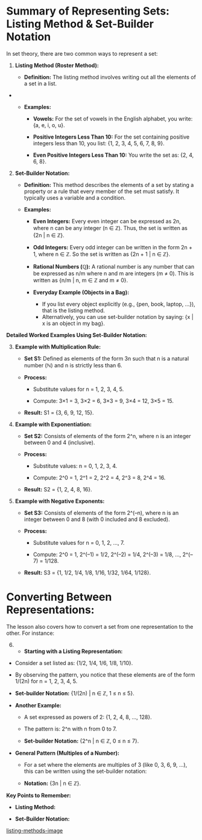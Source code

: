 # **Summary of Representing Sets: Listing Method & Set-Builder Notation**

In set theory, there are two common ways to represent a set:

1. **Listing Method (Roster Method):**
   
   - **Definition:** The listing method involves writing out all the elements of a set in a list.
- 
   - **Examples:**
  
     - **Vowels:** For the set of vowels in the English alphabet, you write: {a, e, i, o, u}.
  
     - **Positive Integers Less Than 10:** For the set containing positive integers less than 10, you list: {1, 2, 3, 4, 5, 6, 7, 8, 9}.
  
     - **Even Positive Integers Less Than 10:** You write the set as: {2, 4, 6, 8}.

2. **Set-Builder Notation:**
   
   - **Definition:** This method describes the elements of a set by stating a property or a rule that every member of the set must satisfy. It typically uses a variable and a condition.
  
   - **Examples:**
  
     - **Even Integers:** Every even integer can be expressed as 2n, where n can be any integer (n ∈ ℤ). Thus, the set is written as {2n | n ∈ ℤ}.
  
     - **Odd Integers:** Every odd integer can be written in the form 2n + 1, where n ∈ ℤ. So the set is written as {2n + 1 | n ∈ ℤ}.
  
     - **Rational Numbers (ℚ):** A rational number is any number that can be expressed as n/m where n and m are integers (m ≠ 0). This is written as {n/m | n, m ∈ ℤ and m ≠ 0}.
  
     - **Everyday Example (Objects in a Bag):** 
       - If you list every object explicitly (e.g., {pen, book, laptop, ...}), that is the listing method.
       - Alternatively, you can use set-builder notation by saying: {x | x is an object in my bag}.

**Detailed Worked Examples Using Set-Builder Notation:**

3. **Example with Multiplication Rule:**
  
   - **Set S1:** Defined as elements of the form 3n such that n is a natural number (ℕ) and n is strictly less than 6.
  
   - **Process:**
  
     - Substitute values for n = 1, 2, 3, 4, 5.
  
     - Compute: 3×1 = 3, 3×2 = 6, 3×3 = 9, 3×4 = 12, 3×5 = 15.
  
   - **Result:** S1 = {3, 6, 9, 12, 15}.

4. **Example with Exponentiation:**

   - **Set S2:** Consists of elements of the form 2^n, where n is an integer between 0 and 4 (inclusive).
  
   - **Process:**
  
     - Substitute values: n = 0, 1, 2, 3, 4.
  
     - Compute: 2^0 = 1, 2^1 = 2, 2^2 = 4, 2^3 = 8, 2^4 = 16.
  
   - **Result:** S2 = {1, 2, 4, 8, 16}.

5. **Example with Negative Exponents:**
   
   - **Set S3:** Consists of elements of the form 2^(–n), where n is an integer between 0 and 8 (with 0 included and 8 excluded).
  
   - **Process:**
  
     - Substitute values for n = 0, 1, 2, …, 7.
  
     - Compute: 2^0 = 1, 2^(–1) = 1/2, 2^(–2) = 1/4, 2^(–3) = 1/8, …, 2^(–7) = 1/128.
  
   - **Result:** S3 = {1, 1/2, 1/4, 1/8, 1/16, 1/32, 1/64, 1/128}.

# **Converting Between Representations:**

The lesson also covers how to convert a set from one representation to the other. For instance:

6. - **Starting with a Listing Representation:**

  - Consider a set listed as: {1/2, 1/4, 1/6, 1/8, 1/10}.
  
  - By observing the pattern, you notice that these elements are of the form 1/(2n) for n = 1, 2, 3, 4, 5.
  
  - **Set-builder Notation:** {1/(2n) | n ∈ ℤ, 1 ≤ n ≤ 5}.

- **Another Example:**

  - A set expressed as powers of 2: {1, 2, 4, 8, …, 128}.
  
  - The pattern is: 2^n with n from 0 to 7.
  
  - **Set-builder Notation:** {2^n | n ∈ ℤ, 0 ≤ n ≤ 7}.

- **General Pattern (Multiples of a Number):**
  - For a set where the elements are multiples of 3 (like 0, 3, 6, 9, …), this can be written using the set-builder notation:

  - **Notation:** {3n | n ∈ ℤ}.

**Key Points to Remember:**

- **Listing Method:**

- **Set-Builder Notation:** 

[listing-methods-image](listing-methods-image.png) 